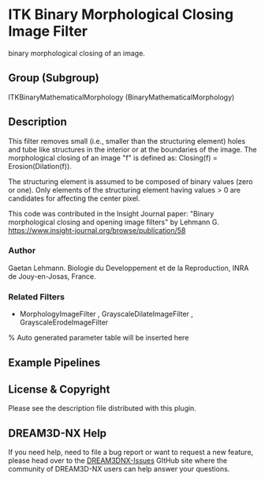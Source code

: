 # ITK Binary Morphological Closing Image Filter

binary morphological closing of an image.

## Group (Subgroup)

ITKBinaryMathematicalMorphology (BinaryMathematicalMorphology)

## Description

This filter removes small (i.e., smaller than the structuring element) holes and tube like structures in the interior or at the boundaries of the image. The morphological closing of an image "f" is defined as: Closing(f) = Erosion(Dilation(f)).

The structuring element is assumed to be composed of binary values (zero or one). Only elements of the structuring element having values > 0 are candidates for affecting the center pixel.

This code was contributed in the Insight Journal paper: "Binary morphological closing and opening image filters" by Lehmann G. <https://www.insight-journal.org/browse/publication/58>

### Author

 Gaetan Lehmann. Biologie du Developpement et de la Reproduction, INRA de Jouy-en-Josas, France.

### Related Filters

- MorphologyImageFilter , GrayscaleDilateImageFilter , GrayscaleErodeImageFilter

% Auto generated parameter table will be inserted here

## Example Pipelines

## License & Copyright

Please see the description file distributed with this plugin.

## DREAM3D-NX Help

If you need help, need to file a bug report or want to request a new feature, please head over to the [DREAM3DNX-Issues](https://github.com/BlueQuartzSoftware/DREAM3DNX-Issues) GItHub site where the community of DREAM3D-NX users can help answer your questions.
